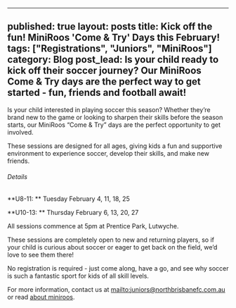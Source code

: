 
---
published: true
layout: posts
title: Kick off the fun! MiniRoos 'Come & Try' Days this February!
tags: ["Registrations", "Juniors", "MiniRoos"]
category: Blog
post_lead: Is your child ready to kick off their soccer journey? Our MiniRoos Come & Try days are the perfect way to get started - fun, friends and football await!
---

Is your child interested in playing soccer this season? Whether they’re brand new to the game or looking to sharpen their skills before the season starts, our MiniRoos “Come & Try” days are the perfect opportunity to get involved.

These sessions are designed for all ages, giving kids a fun and supportive environment to experience soccer, develop their skills, and make new friends.

###### Details

**U8-11: **
Tuesday February 4, 11, 18, 25  

**U10-13: **
Thursday February 6, 13, 20, 27  

All sessions commence at 5pm at Prentice Park, Lutwyche.

These sessions are completely open to new and returning players, so if your child is curious about soccer or eager to get back on the field, we’d love to see them there!

No registration is required - just come along, have a go, and see why soccer is such a fantastic sport for kids of all skill levels.

For more information, contact us at [mailto:juniors@northbrisbanefc.com.au](juniors@northbrisbanefc.com.au) or read [about miniroos](https://www.northbrisbanefc.com.au/programs/miniroos/about/).


